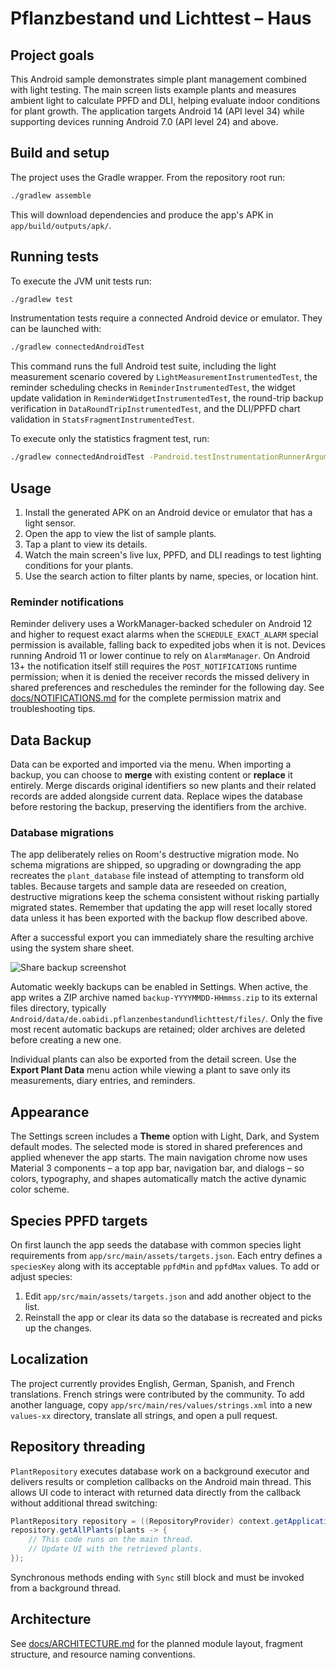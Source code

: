 # Pflanzbestand und Lichttest – Haus

## Project goals

This Android sample demonstrates simple plant management combined with light testing. The main
screen lists example plants and measures ambient light to calculate PPFD and DLI, helping evaluate
indoor conditions for plant growth. The application targets Android 14 (API level 34) while
supporting devices running Android 7.0 (API level 24) and above.

## Build and setup

The project uses the Gradle wrapper. From the repository root run:

```bash
./gradlew assemble
```

This will download dependencies and produce the app's APK in `app/build/outputs/apk/`.

## Running tests

To execute the JVM unit tests run:

```bash
./gradlew test
```

Instrumentation tests require a connected Android device or emulator. They can be launched with:

```bash
./gradlew connectedAndroidTest
```

This command runs the full Android test suite, including the light measurement scenario covered by
`LightMeasurementInstrumentedTest`, the reminder scheduling checks in `ReminderInstrumentedTest`,
the
widget update validation in `ReminderWidgetInstrumentedTest`, the round-trip backup verification in
`DataRoundTripInstrumentedTest`, and the DLI/PPFD chart validation in
`StatsFragmentInstrumentedTest`.

To execute only the statistics fragment test, run:

```bash
./gradlew connectedAndroidTest -Pandroid.testInstrumentationRunnerArguments.class=de.oabidi.pflanzenbestandundlichttest.feature.plant.StatsFragmentInstrumentedTest
```

## Usage

1. Install the generated APK on an Android device or emulator that has a light sensor.
2. Open the app to view the list of sample plants.
3. Tap a plant to view its details.
4. Watch the main screen's live lux, PPFD, and DLI readings to test lighting conditions for your
   plants.
5. Use the search action to filter plants by name, species, or location hint.

### Reminder notifications

Reminder delivery uses a WorkManager-backed scheduler on Android 12 and higher to request exact
alarms when the `SCHEDULE_EXACT_ALARM` special permission is available, falling back to expedited
jobs when it is not. Devices running Android 11 or lower continue to rely on `AlarmManager`. On
Android 13+ the notification itself still requires the `POST_NOTIFICATIONS` runtime permission; when
it is denied the receiver records the missed delivery in shared preferences and reschedules the
reminder for the following day. See [docs/NOTIFICATIONS.md](docs/NOTIFICATIONS.md) for the complete
permission matrix and troubleshooting tips.

## Data Backup

Data can be exported and imported via the menu. When importing a backup, you can choose to **merge**
with existing content or **replace** it entirely. Merge discards original identifiers so new plants
and their related records are added alongside current data. Replace wipes the database before
restoring the backup, preserving the identifiers from the archive.

### Database migrations

The app deliberately relies on Room's destructive migration mode. No schema migrations are shipped,
so upgrading or downgrading the app recreates the `plant_database` file instead of attempting to
transform old tables. Because targets and sample data are reseeded on creation, destructive
migrations keep the schema consistent without risking partially migrated states. Remember that
updating the app will reset locally stored data unless it has been exported with the backup flow
described above.

After a successful export you can immediately share the resulting archive using the system share
sheet.

![Share backup screenshot](docs/share_backup.png)

Automatic weekly backups can be enabled in Settings. When active, the app writes a ZIP archive
named `backup-YYYYMMDD-HHmmss.zip` to its external files directory, typically
`Android/data/de.oabidi.pflanzenbestandundlichttest/files/`. Only the five most recent automatic
backups are retained; older archives are deleted before creating a new one.

Individual plants can also be exported from the detail screen. Use the **Export Plant Data** menu
action while viewing a plant to save only its measurements, diary entries, and reminders.

## Appearance

The Settings screen includes a **Theme** option with Light, Dark, and System default modes. The
selected mode is stored in shared preferences and applied whenever the app starts. The main
navigation chrome now uses Material 3 components – a top app bar, navigation bar, and dialogs – so
colors, typography, and shapes automatically match the active dynamic color scheme.

## Species PPFD targets

On first launch the app seeds the database with common species light requirements from
`app/src/main/assets/targets.json`. Each entry defines a `speciesKey` along with its acceptable
`ppfdMin` and `ppfdMax` values. To add or adjust species:

1. Edit `app/src/main/assets/targets.json` and add another object to the list.
2. Reinstall the app or clear its data so the database is recreated and picks up the changes.

## Localization

The project currently provides English, German, Spanish, and French translations. French strings
were contributed by the community. To add another language, copy
`app/src/main/res/values/strings.xml`
into a new `values-xx` directory, translate all strings, and open a pull request.

## Repository threading

`PlantRepository` executes database work on a background executor and delivers
results or completion callbacks on the Android main thread. This allows UI code
to interact with returned data directly from the callback without additional
thread switching:

```java
PlantRepository repository = ((RepositoryProvider) context.getApplicationContext()).getRepository();
repository.getAllPlants(plants -> {
    // This code runs on the main thread.
    // Update UI with the retrieved plants.
});
```

Synchronous methods ending with `Sync` still block and must be invoked from a
background thread.

## Architecture

See [docs/ARCHITECTURE.md](docs/ARCHITECTURE.md) for the planned module layout, fragment structure,
and resource naming conventions.
